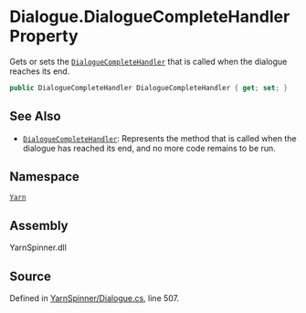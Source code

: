 # Dialogue.DialogueCompleteHandler Property

Gets or sets the [`DialogueCompleteHandler`](/api/csharp/yarn/dialoguecompletehandler.md)
that is called when the dialogue reaches its end.


```csharp
public DialogueCompleteHandler DialogueCompleteHandler { get; set; }
```



## See Also
* [`DialogueCompleteHandler`](/api/csharp/yarn/dialoguecompletehandler.md): 
Represents the method that is called when the dialogue has reached
its end, and no more code remains to be run.

## Namespace
[`Yarn`](/api/csharp/yarn/README.md)

## Assembly
YarnSpinner.dll

## Source
Defined in [YarnSpinner/Dialogue.cs](https://github.com/YarnSpinnerTool/YarnSpinner//blob/develop/YarnSpinner/Dialogue.cs#L507), line 507.
